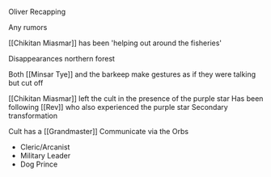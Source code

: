 Oliver Recapping

Any rumors

[[Chikitan Miasmar]] has been 'helping out around the fisheries'

Disappearances northern forest

Both [[Minsar Tye]] and the barkeep make gestures as if they were talking but cut off


[[Chikitan Miasmar]] left the cult in the presence of the purple star
Has been following [[Rev]] who also experienced the purple star
Secondary transformation

Cult has a [[Grandmaster]]
Communicate via the Orbs
- Cleric/Arcanist
- Military Leader
- Dog Prince